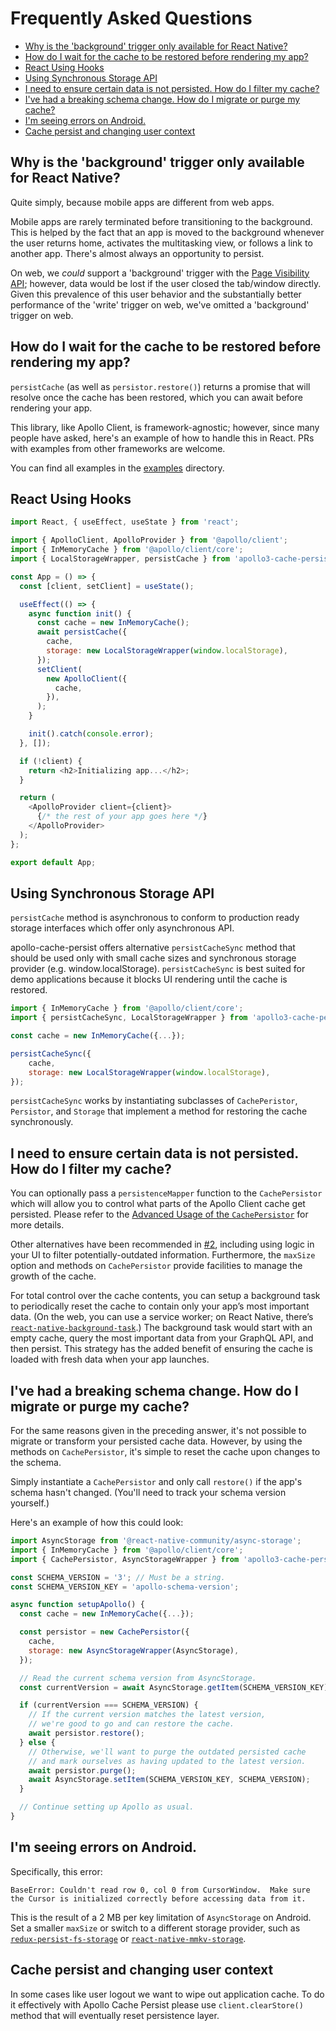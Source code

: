 # Frequently Asked Questions

- [Why is the 'background' trigger only available for React Native?](#why-is-the-background-trigger-only-available-for-React-Native)
- [How do I wait for the cache to be restored before rendering my app?](#how-do-i-wait-for-the-cache-to-be-restored-before-rendering-my-app)
- [React Using Hooks](#react-using-hooks)
- [Using Synchronous Storage API](#using-synchronous-storage-api)
- [I need to ensure certain data is not persisted. How do I filter my cache?](#i-need-to-ensure-certain-data-is-not-persisted-how-do-I-filter-my-cache)
- [I've had a breaking schema change. How do I migrate or purge my cache?](#ive-had-a-breaking-schema-change-how-do-i-migrate-or-purge-my-cache)
- [I'm seeing errors on Android.](#im-seeing-errors-on-android)
- [Cache persist and changing user context](#cache-persist-and-changing-user-context)

## Why is the 'background' trigger only available for React Native?

Quite simply, because mobile apps are different from web apps.

Mobile apps are rarely terminated before transitioning to the background. This
is helped by the fact that an app is moved to the background whenever the user
returns home, activates the multitasking view, or follows a link to another app.
There's almost always an opportunity to persist.

On web, we _could_ support a 'background' trigger with the
[Page Visibility API](https://developer.mozilla.org/en-US/docs/Web/API/Page_Visibility_API);
however, data would be lost if the user closed the tab/window directly. Given
this prevalence of this user behavior and the substantially better performance
of the 'write' trigger on web, we've omitted a 'background' trigger on web.

## How do I wait for the cache to be restored before rendering my app?

`persistCache` (as well as `persistor.restore()`) returns a promise that will
resolve once the cache has been restored, which you can await before rendering
your app.

This library, like Apollo Client, is framework-agnostic; however, since many
people have asked, here's an example of how to handle this in React. PRs with
examples from other frameworks are welcome.

You can find all examples in the [examples](./../examples) directory.

## React Using Hooks

```js
import React, { useEffect, useState } from 'react';

import { ApolloClient, ApolloProvider } from '@apollo/client';
import { InMemoryCache } from '@apollo/client/core';
import { LocalStorageWrapper, persistCache } from 'apollo3-cache-persist';

const App = () => {
  const [client, setClient] = useState();

  useEffect(() => {
    async function init() {
      const cache = new InMemoryCache();
      await persistCache({
        cache,
        storage: new LocalStorageWrapper(window.localStorage),
      });
      setClient(
        new ApolloClient({
          cache,
        }),
      );
    }

    init().catch(console.error);
  }, []);

  if (!client) {
    return <h2>Initializing app...</h2>;
  }

  return (
    <ApolloProvider client={client}>
      {/* the rest of your app goes here */}
    </ApolloProvider>
  );
};

export default App;
```

## Using Synchronous Storage API

`persistCache` method is asynchronous to conform to production ready storage interfaces
which offer only asynchronous API.

apollo-cache-persist offers alternative `persistCacheSync` method that should be used only with small cache sizes and synchronous storage provider (e.g. window.localStorage). `persistCacheSync` is best suited for demo applications because it blocks UI rendering until the cache is restored.

```js
import { InMemoryCache } from '@apollo/client/core';
import { persistCacheSync, LocalStorageWrapper } from 'apollo3-cache-persist';

const cache = new InMemoryCache({...});

persistCacheSync({
    cache,
    storage: new LocalStorageWrapper(window.localStorage),
});
```

`persistCacheSync` works by instantiating subclasses of `CachePeristor`, `Persistor`, and `Storage` that implement a method for restoring the cache synchronously.

## I need to ensure certain data is not persisted. How do I filter my cache?

You can optionally pass a `persistenceMapper` function to the `CachePersistor` which
will allow you to control what parts of the Apollo Client cache get persisted. Please
refer to the [Advanced Usage of the `CachePersistor`](https://github.com/apollographql/apollo-cache-persist/blob/master/docs/advanced-usage.md#using-cachepersistor) for more
details.

Other alternatives have been recommended in
[#2](https://github.com/apollographql/apollo3-cache-persist/issues/2#issuecomment-350823835),
including using logic in your UI to filter potentially-outdated information.
Furthermore, the `maxSize` option and methods on `CachePersistor` provide facilities to
manage the growth of the cache.

For total control over the cache contents, you can setup a background task to
periodically reset the cache to contain only your app’s most important data. (On
the web, you can use a service worker; on React Native, there’s
[`react-native-background-task`](https://github.com/jamesisaac/react-native-background-task).)
The background task would start with an empty cache, query the most important
data from your GraphQL API, and then persist. This strategy has the added
benefit of ensuring the cache is loaded with fresh data when your app launches.

## I've had a breaking schema change. How do I migrate or purge my cache?

For the same reasons given in the preceding answer, it's not possible to migrate
or transform your persisted cache data. However, by using the
methods on `CachePersistor`, it's simple to reset the
cache upon changes to the schema.

Simply instantiate a `CachePersistor` and only call `restore()` if the app's
schema hasn't changed. (You'll need to track your schema version yourself.)

Here's an example of how this could look:

```js
import AsyncStorage from '@react-native-community/async-storage';
import { InMemoryCache } from '@apollo/client/core';
import { CachePersistor, AsyncStorageWrapper } from 'apollo3-cache-persist';

const SCHEMA_VERSION = '3'; // Must be a string.
const SCHEMA_VERSION_KEY = 'apollo-schema-version';

async function setupApollo() {
  const cache = new InMemoryCache({...});

  const persistor = new CachePersistor({
    cache,
    storage: new AsyncStorageWrapper(AsyncStorage),
  });

  // Read the current schema version from AsyncStorage.
  const currentVersion = await AsyncStorage.getItem(SCHEMA_VERSION_KEY);

  if (currentVersion === SCHEMA_VERSION) {
    // If the current version matches the latest version,
    // we're good to go and can restore the cache.
    await persistor.restore();
  } else {
    // Otherwise, we'll want to purge the outdated persisted cache
    // and mark ourselves as having updated to the latest version.
    await persistor.purge();
    await AsyncStorage.setItem(SCHEMA_VERSION_KEY, SCHEMA_VERSION);
  }

  // Continue setting up Apollo as usual.
}
```

## I'm seeing errors on Android.

Specifically, this error:

```
BaseError: Couldn't read row 0, col 0 from CursorWindow.  Make sure the Cursor is initialized correctly before accessing data from it.
```

This is the result of a 2 MB per key limitation of `AsyncStorage` on Android.
Set a smaller `maxSize` or switch to a different storage provider, such
as
[`redux-persist-fs-storage`](https://github.com/leethree/redux-persist-fs-storage) or [`react-native-mmkv-storage`](https://github.com/ammarahm-ed/react-native-mmkv-storage).

## Cache persist and changing user context

In some cases like user logout we want to wipe out application cache.
To do it effectively with Apollo Cache Persist please use `client.clearStore()` method that will
eventually reset persistence layer.
